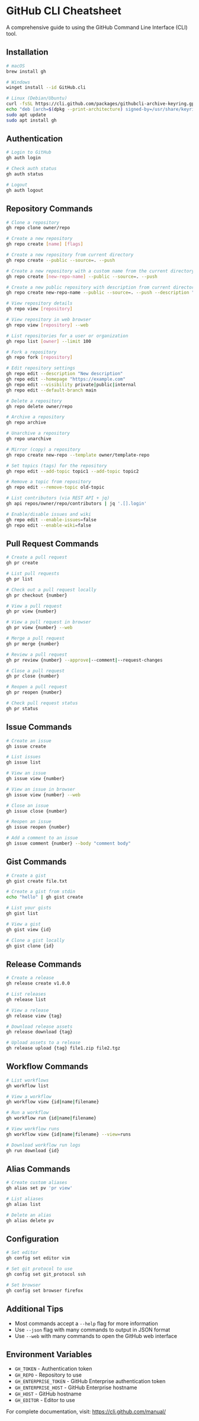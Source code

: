 # GitHub CLI Cheatsheet

A comprehensive guide to using the GitHub Command Line Interface (CLI) tool.

## Installation

```bash
# macOS
brew install gh

# Windows
winget install --id GitHub.cli

# Linux (Debian/Ubuntu)
curl -fsSL https://cli.github.com/packages/githubcli-archive-keyring.gpg | sudo dd of=/usr/share/keyrings/githubcli-archive-keyring.gpg
echo "deb [arch=$(dpkg --print-architecture) signed-by=/usr/share/keyrings/githubcli-archive-keyring.gpg] https://cli.github.com/packages stable main" | sudo tee /etc/apt/sources.list.d/github-cli.list > /dev/null
sudo apt update
sudo apt install gh
```

## Authentication

```bash
# Login to GitHub
gh auth login

# Check auth status
gh auth status

# Logout
gh auth logout
```

## Repository Commands

```bash
# Clone a repository
gh repo clone owner/repo

# Create a new repository
gh repo create [name] [flags]

# Create a new repository from current directory
gh repo create --public --source=. --push

# Create a new repository with a custom name from the current directory
gh repo create [new-repo-name] --public --source=. --push

# Create a new public repository with description from current directory
gh repo create new-repo-name --public --source=. --push --description "Your description here"

# View repository details
gh repo view [repository]

# View repository in web browser
gh repo view [repository] --web

# List repositories for a user or organization
gh repo list [owner] --limit 100

# Fork a repository
gh repo fork [repository]

# Edit repository settings
gh repo edit --description "New description"
gh repo edit --homepage "https://example.com"
gh repo edit --visibility private|public|internal
gh repo edit --default-branch main

# Delete a repository
gh repo delete owner/repo

# Archive a repository
gh repo archive

# Unarchive a repository
gh repo unarchive

# Mirror (copy) a repository
gh repo create new-repo --template owner/template-repo

# Set topics (tags) for the repository
gh repo edit --add-topic topic1 --add-topic topic2

# Remove a topic from repository
gh repo edit --remove-topic old-topic

# List contributors (via REST API + jq)
gh api repos/owner/repo/contributors | jq '.[].login'

# Enable/disable issues and wiki
gh repo edit --enable-issues=false
gh repo edit --enable-wiki=false
```

## Pull Request Commands

```bash
# Create a pull request
gh pr create

# List pull requests
gh pr list

# Check out a pull request locally
gh pr checkout {number}

# View a pull request
gh pr view {number}

# View a pull request in browser
gh pr view {number} --web

# Merge a pull request
gh pr merge {number}

# Review a pull request
gh pr review {number} --approve|--comment|--request-changes

# Close a pull request
gh pr close {number}

# Reopen a pull request
gh pr reopen {number}

# Check pull request status
gh pr status
```

## Issue Commands

```bash
# Create an issue
gh issue create

# List issues
gh issue list

# View an issue
gh issue view {number}

# View an issue in browser
gh issue view {number} --web

# Close an issue
gh issue close {number}

# Reopen an issue
gh issue reopen {number}

# Add a comment to an issue
gh issue comment {number} --body "comment body"
```

## Gist Commands

```bash
# Create a gist
gh gist create file.txt

# Create a gist from stdin
echo "hello" | gh gist create

# List your gists
gh gist list

# View a gist
gh gist view {id}

# Clone a gist locally
gh gist clone {id}
```

## Release Commands

```bash
# Create a release
gh release create v1.0.0

# List releases
gh release list

# View a release
gh release view {tag}

# Download release assets
gh release download {tag}

# Upload assets to a release
gh release upload {tag} file1.zip file2.tgz
```

## Workflow Commands

```bash
# List workflows
gh workflow list

# View a workflow
gh workflow view {id|name|filename}

# Run a workflow
gh workflow run {id|name|filename}

# View workflow runs
gh workflow view {id|name|filename} --view=runs

# Download workflow run logs
gh run download {id}
```

## Alias Commands

```bash
# Create custom aliases
gh alias set pv 'pr view'

# List aliases
gh alias list

# Delete an alias
gh alias delete pv
```

## Configuration

```bash
# Set editor
gh config set editor vim

# Set git protocol to use
gh config set git_protocol ssh

# Set browser
gh config set browser firefox
```

## Additional Tips

- Most commands accept a `--help` flag for more information
- Use `--json` flag with many commands to output in JSON format
- Use `--web` with many commands to open the GitHub web interface

## Environment Variables

- `GH_TOKEN` - Authentication token
- `GH_REPO` - Repository to use
- `GH_ENTERPRISE_TOKEN` - GitHub Enterprise authentication token
- `GH_ENTERPRISE_HOST` - GitHub Enterprise hostname
- `GH_HOST` - GitHub hostname
- `GH_EDITOR` - Editor to use

For complete documentation, visit: https://cli.github.com/manual/